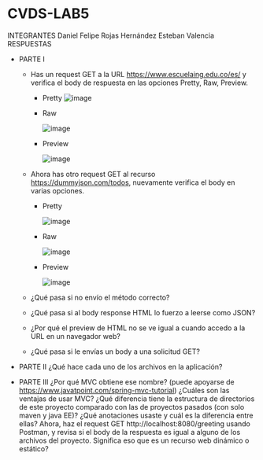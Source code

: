 # CVDS-LAB5
INTEGRANTES
  Daniel Felipe Rojas Hernández
  Esteban Valencia
RESPUESTAS
  - PARTE I 
    - Has un request GET a la URL https://www.escuelaing.edu.co/es/ y verifica el body de respuesta en las opciones Pretty, Raw, Preview.
      - Pretty
        ![image](https://github.com/Knight072/CVDS-LAB5/assets/116401447/b4407cef-3ff7-4ff7-bba5-7a6ad8b657ca)
      - Raw
        
        ![image](https://github.com/Knight072/CVDS-LAB5/assets/116401447/11f4fcf5-cbe1-4b84-8755-a8738e5789e3)
      - Preview
     
        ![image](https://github.com/Knight072/CVDS-LAB5/assets/116401447/2a60951b-5a28-4407-9964-ac3a54c59830)

    - Ahora has otro request GET al recurso https://dummyjson.com/todos, nuevamente verifica el body en varias opciones.
      - Pretty
   
          ![image](https://github.com/Knight072/CVDS-LAB5/assets/116401447/06ff58e5-097b-4617-b914-5b54c5e81390)

      - Raw
     
          ![image](https://github.com/Knight072/CVDS-LAB5/assets/116401447/dfe9e686-bc0c-4b23-b2a9-f1c0f04c3787)

      - Preview
    
          ![image](https://github.com/Knight072/CVDS-LAB5/assets/116401447/484fe3b6-cd27-43aa-9be2-0ce0c97629a4)

    - ¿Qué pasa si no envío el método correcto?
    - ¿Qué pasa si al body response HTML lo fuerzo a leerse como JSON?
    - ¿Por qué el preview de HTML no se ve igual a cuando accedo a la URL en un navegador web?
    - ¿Qué pasa si le envías un body a una solicitud GET?
  - PARTE II
    ¿Qué hace cada uno de los archivos en la aplicación?
    
  - PARTE III
    ¿Por qué MVC obtiene ese nombre? (puede apoyarse de https://www.javatpoint.com/spring-mvc-tutorial)
    ¿Cuáles son las ventajas de usar MVC?
    ¿Qué diferencia tiene la estructura de directorios de este proyecto comparado con las de proyectos pasados (con solo maven y java EE)?
    ¿Qué anotaciones usaste y cuál es la diferencia entre ellas?
Ahora, haz el request GET http://localhost:8080/greeting usando Postman, y revisa si el body de la respuesta es igual a alguno de los archivos del proyecto. Significa eso que es un recurso web dinámico o estático?
